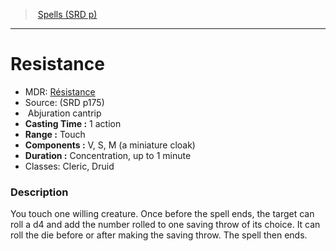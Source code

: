 ﻿---
!SpellVO
Level: cantrip
Type: Abjuration
CastingTime: 1 action
Range: Touch
Components: V, S, M (a miniature cloak)
Duration: Concentration, up to 1 minute
Classes: Cleric, Druid
Id: spells_vo.md#resistance
ParentLink: spells_vo.md#spells-srd-p
Name: Resistance
ParentName: Spells (SRD p)
NameLevel: 1
AltName: '[Résistance](hd_spells_resistance.md)'
Source: (SRD p175)
---
> [Spells (SRD p)](srd_spells.md)

---

# Resistance

- MDR: [Résistance](hd_spells_resistance.md)
- Source: (SRD p175)
-  Abjuration cantrip
- **Casting Time :** 1 action
- **Range :** Touch
- **Components :** V, S, M (a miniature cloak)
- **Duration :** Concentration, up to 1 minute
- Classes: Cleric, Druid

### Description

You touch one willing creature. Once before the spell ends, the target can roll a d4 and add the number rolled to one saving throw of its choice. It can roll the die before or after making the saving throw. The spell then ends.

